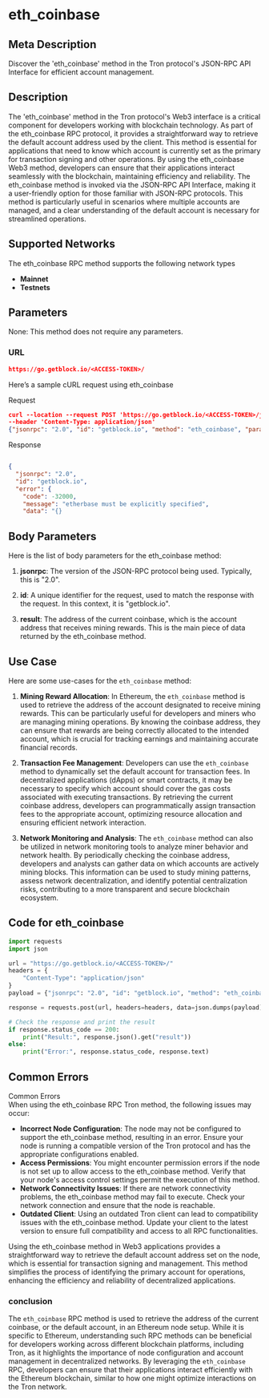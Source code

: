 # eth_coinbase


## Meta Description
Discover the 'eth_coinbase' method in the Tron protocol's JSON-RPC API Interface for efficient account management.

## Description
The 'eth_coinbase' method in the Tron protocol's Web3 interface is a critical component for developers working with blockchain technology. As part of the eth_coinbase RPC protocol, it provides a straightforward way to retrieve the default account address used by the client. This method is essential for applications that need to know which account is currently set as the primary for transaction signing and other operations. By using the eth_coinbase Web3 method, developers can ensure that their applications interact seamlessly with the blockchain, maintaining efficiency and reliability. The eth_coinbase method is invoked via the JSON-RPC API Interface, making it a user-friendly option for those familiar with JSON-RPC protocols. This method is particularly useful in scenarios where multiple accounts are managed, and a clear understanding of the default account is necessary for streamlined operations.

## Supported Networks
The eth_coinbase RPC method supports the following network types
- **Mainnet**
- **Testnets**

## Parameters

None: This method does not require any parameters.

### URL
```json
https://go.getblock.io/<ACCESS-TOKEN>/
```
Here’s a sample cURL request using eth_coinbase

Request
```json
curl --location --request POST 'https://go.getblock.io/<ACCESS-TOKEN>/jsonrpc' 
--header 'Content-Type: application/json' 
{"jsonrpc": "2.0", "id": "getblock.io", "method": "eth_coinbase", "params": []}
```

Response
```json

{
  "jsonrpc": "2.0",
  "id": "getblock.io",
  "error": {
    "code": -32000,
    "message": "etherbase must be explicitly specified",
    "data": "{}
```
## Body Parameters

Here is the list of body parameters for the eth_coinbase method:

1. **jsonrpc**: The version of the JSON-RPC protocol being used. Typically, this is "2.0".

2. **id**: A unique identifier for the request, used to match the response with the request. In this context, it is "getblock.io".

3. **result**: The address of the current coinbase, which is the account address that receives mining rewards. This is the main piece of data returned by the eth_coinbase method.

## Use Case

Here are some use-cases for the `eth_coinbase` method:

1. **Mining Reward Allocation**: In Ethereum, the `eth_coinbase` method is used to retrieve the address of the account designated to receive mining rewards. This can be particularly useful for developers and miners who are managing mining operations. By knowing the coinbase address, they can ensure that rewards are being correctly allocated to the intended account, which is crucial for tracking earnings and maintaining accurate financial records.

2. **Transaction Fee Management**: Developers can use the `eth_coinbase` method to dynamically set the default account for transaction fees. In decentralized applications (dApps) or smart contracts, it may be necessary to specify which account should cover the gas costs associated with executing transactions. By retrieving the current coinbase address, developers can programmatically assign transaction fees to the appropriate account, optimizing resource allocation and ensuring efficient network interaction.

3. **Network Monitoring and Analysis**: The `eth_coinbase` method can also be utilized in network monitoring tools to analyze miner behavior and network health. By periodically checking the coinbase address, developers and analysts can gather data on which accounts are actively mining blocks. This information can be used to study mining patterns, assess network decentralization, and identify potential centralization risks, contributing to a more transparent and secure blockchain ecosystem.

## Code for eth_coinbase


```python
import requests
import json

url = "https://go.getblock.io/<ACCESS-TOKEN>/"
headers = {
    "Content-Type": "application/json"
}
payload = {"jsonrpc": "2.0", "id": "getblock.io", "method": "eth_coinbase", "params": []}

response = requests.post(url, headers=headers, data=json.dumps(payload))

# Check the response and print the result
if response.status_code == 200:
    print("Result:", response.json().get("result"))
else:
    print("Error:", response.status_code, response.text)
```
## Common Errors

Common Errors  
When using the eth_coinbase RPC Tron method, the following issues may occur:  
- **Incorrect Node Configuration**: The node may not be configured to support the eth_coinbase method, resulting in an error. Ensure your node is running a compatible version of the Tron protocol and has the appropriate configurations enabled.  
- **Access Permissions**: You might encounter permission errors if the node is not set up to allow access to the eth_coinbase method. Verify that your node's access control settings permit the execution of this method.  
- **Network Connectivity Issues**: If there are network connectivity problems, the eth_coinbase method may fail to execute. Check your network connection and ensure that the node is reachable.  
- **Outdated Client**: Using an outdated Tron client can lead to compatibility issues with the eth_coinbase method. Update your client to the latest version to ensure full compatibility and access to all RPC functionalities.  

Using the eth_coinbase method in Web3 applications provides a straightforward way to retrieve the default account address set on the node, which is essential for transaction signing and management. This method simplifies the process of identifying the primary account for operations, enhancing the efficiency and reliability of decentralized applications.

### conclusion

The `eth_coinbase` RPC method is used to retrieve the address of the current coinbase, or the default account, in an Ethereum node setup. While it is specific to Ethereum, understanding such RPC methods can be beneficial for developers working across different blockchain platforms, including Tron, as it highlights the importance of node configuration and account management in decentralized networks. By leveraging the `eth_coinbase` RPC, developers can ensure that their applications interact efficiently with the Ethereum blockchain, similar to how one might optimize interactions on the Tron network.
